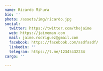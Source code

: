 ```yaml
---
name: Ricardo Mihura
bio: ''
photo: /assets/img/ricardo.jpg
social:
  twitter: https://twitter.com/thejaime
  web: https://jaimeman.com
  mail: jaime.rodriguez@gmail.com
  facebook: https://facebook.com/asdfasdf/
  linkedin: ''
  telegram: https://t.me/12345432234
cargo: ''

---
```

